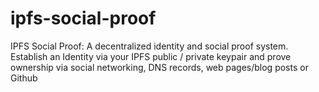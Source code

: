 # ipfs-social-proof
IPFS Social Proof: A decentralized identity and social proof system. Establish an Identity via your IPFS public / private keypair and prove ownership via social networking, DNS records, web pages/blog posts or Github
